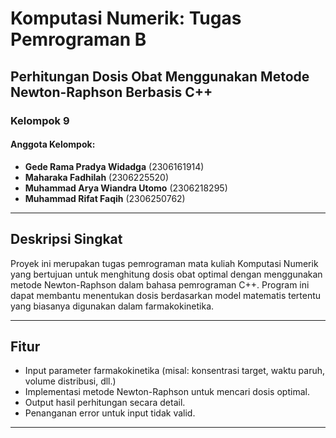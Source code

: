 # Komputasi Numerik: Tugas Pemrograman B

## Perhitungan Dosis Obat Menggunakan Metode Newton-Raphson Berbasis C++

### Kelompok 9

#### Anggota Kelompok:
- **Gede Rama Pradya Widadga** (2306161914)
- **Maharaka Fadhilah** (2306225520)
- **Muhammad Arya Wiandra Utomo** (2306218295)
- **Muhammad Rifat Faqih** (2306250762)

---

## Deskripsi Singkat

Proyek ini merupakan tugas pemrograman mata kuliah Komputasi Numerik yang bertujuan untuk menghitung dosis obat optimal dengan menggunakan metode Newton-Raphson dalam bahasa pemrograman C++. Program ini dapat membantu menentukan dosis berdasarkan model matematis tertentu yang biasanya digunakan dalam farmakokinetika.

---

## Fitur

- Input parameter farmakokinetika (misal: konsentrasi target, waktu paruh, volume distribusi, dll.)
- Implementasi metode Newton-Raphson untuk mencari dosis optimal.
- Output hasil perhitungan secara detail.
- Penanganan error untuk input tidak valid.

---

